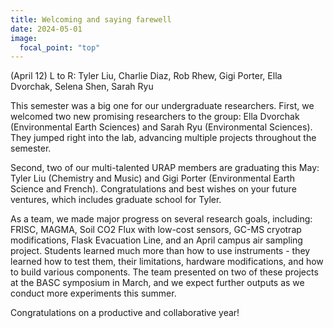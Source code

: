 ```yaml
---
title: Welcoming and saying farewell
date: 2024-05-01
image:
  focal_point: "top"
---
```

(April 12) L to R: Tyler Liu, Charlie Diaz, Rob Rhew, Gigi Porter, Ella Dvorchak, Selena Shen, Sarah Ryu
<!--more-->
This semester was a big one for our undergraduate researchers.  First, we welcomed two new promising 
researchers to the group: Ella Dvorchak (Environmental Earth Sciences) and Sarah Ryu (Environmental Sciences).  
They jumped right into the lab, advancing multiple projects throughout the semester. 
<p>
Second, two of our multi-talented URAP members are graduating this May: Tyler Liu (Chemistry and Music) and Gigi Porter (Environmental Earth Science and French). Congratulations and best wishes on your future ventures, which includes graduate school for Tyler.  
<p>
As a team, we made major progress on several research goals, including: FRISC, MAGMA, Soil CO2 Flux with low-cost sensors, GC-MS cryotrap modifications, Flask Evacuation Line, and an April campus air sampling project. Students learned much more than how to use instruments - they learned how to test them, their limitations, hardware modifications, and how to build various components. The team presented on two of these projects at the BASC symposium in March, and we expect further outputs as we conduct more experiments this summer. 
<p>
Congratulations on a productive and collaborative year!
